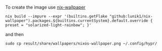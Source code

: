 To create the image use [nix-wallpaper](https://github.com/lunik1/nix-wallpaper)
```
nix build --impure --expr '(builtins.getFlake "github:lunik1/nix-wallpaper").packages.${builtins.currentSystem}.default.override { preset = "solarized-light-rainbow"; }'
```

and then
```
sudo cp result/share/wallpapers/nixos-wallpaper.png ~/.config/hypr/
```

